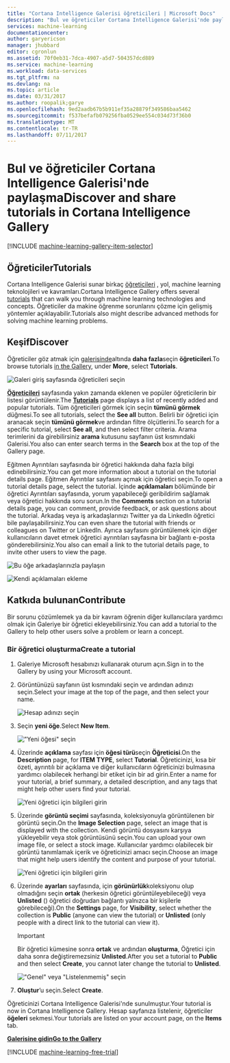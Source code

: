 ```yaml
---
title: "Cortana Intelligence Galerisi öğreticileri | Microsoft Docs"
description: "Bul ve öğreticiler Cortana Intelligence Galerisi'nde paylaşın."
services: machine-learning
documentationcenter: 
author: garyericson
manager: jhubbard
editor: cgronlun
ms.assetid: 70f0eb31-7dca-4907-a5d7-504357dcd889
ms.service: machine-learning
ms.workload: data-services
ms.tgt_pltfrm: na
ms.devlang: na
ms.topic: article
ms.date: 03/31/2017
ms.author: roopalik;garye
ms.openlocfilehash: 9ed2aadb67b5b911ef35a28879f349586baa5462
ms.sourcegitcommit: f537befafb079256fba0529ee554c034d73f36b0
ms.translationtype: MT
ms.contentlocale: tr-TR
ms.lasthandoff: 07/11/2017
---
```

# <a name="discover-and-share-tutorials-in-cortana-intelligence-gallery"></a><span data-ttu-id="1879f-103">Bul ve öğreticiler Cortana Intelligence Galerisi'nde paylaşma</span><span class="sxs-lookup"><span data-stu-id="1879f-103">Discover and share tutorials in Cortana Intelligence Gallery</span></span>
[!INCLUDE [machine-learning-gallery-item-selector](../../includes/machine-learning-gallery-item-selector.md)]

## <a name="tutorials"></a><span data-ttu-id="1879f-104">Öğreticiler</span><span class="sxs-lookup"><span data-stu-id="1879f-104">Tutorials</span></span>
<span data-ttu-id="1879f-105">Cortana Intelligence Galerisi sunar birkaç [öğreticileri](https://gallery.cortanaintelligence.com/tutorials) , yol, machine learning teknolojileri ve kavramları.</span><span class="sxs-lookup"><span data-stu-id="1879f-105">Cortana Intelligence Gallery offers several [tutorials](https://gallery.cortanaintelligence.com/tutorials) that can walk you through machine learning technologies and concepts.</span></span> <span data-ttu-id="1879f-106">Öğreticiler da makine öğrenme sorunlarını çözme için gelişmiş yöntemler açıklayabilir.</span><span class="sxs-lookup"><span data-stu-id="1879f-106">Tutorials also might describe advanced methods for solving machine learning problems.</span></span>

## <a name="discover"></a><span data-ttu-id="1879f-107">Keşif</span><span class="sxs-lookup"><span data-stu-id="1879f-107">Discover</span></span>
<span data-ttu-id="1879f-108">Öğreticiler göz atmak için [galerisinde](http://gallery.cortanaintelligence.com)altında **daha fazla**seçin **öğreticileri**.</span><span class="sxs-lookup"><span data-stu-id="1879f-108">To browse tutorials [in the Gallery](http://gallery.cortanaintelligence.com), under **More**, select **Tutorials**.</span></span>

![Galeri giriş sayfasında öğreticileri seçin](media/machine-learning-gallery-tutorials/select-tutorials-in-gallery.png)

<span data-ttu-id="1879f-110"> **[Öğreticileri](https://gallery.cortanaintelligence.com/tutorials)**  sayfasında yakın zamanda eklenen ve popüler öğreticilerin bir listesi görüntülenir.</span><span class="sxs-lookup"><span data-stu-id="1879f-110">The **[Tutorials](https://gallery.cortanaintelligence.com/tutorials)** page displays a list of recently added and popular tutorials.</span></span> <span data-ttu-id="1879f-111">Tüm öğreticileri görmek için seçin **tümünü görmek** düğmesi.</span><span class="sxs-lookup"><span data-stu-id="1879f-111">To see all tutorials, select the **See all** button.</span></span> <span data-ttu-id="1879f-112">Belirli bir öğretici için aranacak seçin **tümünü görmek**ve ardından filtre ölçütlerini.</span><span class="sxs-lookup"><span data-stu-id="1879f-112">To search for a specific tutorial, select **See all**, and then select filter criteria.</span></span> <span data-ttu-id="1879f-113">Arama terimlerini da girebilirsiniz **arama** kutusunu sayfanın üst kısmındaki Galerisi.</span><span class="sxs-lookup"><span data-stu-id="1879f-113">You also can enter search terms in the **Search** box at the top of the Gallery page.</span></span>

<span data-ttu-id="1879f-114">Eğitmen Ayrıntıları sayfasında bir öğretici hakkında daha fazla bilgi edinebilirsiniz.</span><span class="sxs-lookup"><span data-stu-id="1879f-114">You can get more information about a tutorial on the tutorial details page.</span></span> <span data-ttu-id="1879f-115">Eğitmen Ayrıntılar sayfasını açmak için öğretici seçin.</span><span class="sxs-lookup"><span data-stu-id="1879f-115">To open a tutorial details page, select the tutorial.</span></span> <span data-ttu-id="1879f-116">İçinde **açıklamaları** bölümünde bir öğretici Ayrıntıları sayfasında, yorum yapabileceği geribildirim sağlamak veya öğretici hakkında soru sorun.</span><span class="sxs-lookup"><span data-stu-id="1879f-116">In the **Comments** section on a tutorial details page, you can comment, provide feedback, or ask questions about the tutorial.</span></span> <span data-ttu-id="1879f-117">Arkadaş veya iş arkadaşlarınızı Twitter ya da LinkedIn öğretici bile paylaşabilirsiniz.</span><span class="sxs-lookup"><span data-stu-id="1879f-117">You can even share the tutorial with friends or colleagues on Twitter or LinkedIn.</span></span> <span data-ttu-id="1879f-118">Ayrıca sayfasını görüntülemek için diğer kullanıcıların davet etmek öğretici ayrıntıları sayfasına bir bağlantı e-posta gönderebilirsiniz.</span><span class="sxs-lookup"><span data-stu-id="1879f-118">You also can email a link to the tutorial details page, to invite other users to view the page.</span></span>

![Bu öğe arkadaşlarınızla paylaşın](media/machine-learning-gallery-how-to-use-contribute-publish/share-links.png)

![Kendi açıklamaları ekleme](media/machine-learning-gallery-how-to-use-contribute-publish/comments.png)

## <a name="contribute"></a><span data-ttu-id="1879f-121">Katkıda bulunan</span><span class="sxs-lookup"><span data-stu-id="1879f-121">Contribute</span></span>
<span data-ttu-id="1879f-122">Bir sorunu çözümlemek ya da bir kavram öğrenin diğer kullanıcılara yardımcı olmak için Galeriye bir öğretici ekleyebilirsiniz.</span><span class="sxs-lookup"><span data-stu-id="1879f-122">You can add a tutorial to the Gallery to help other users solve a problem or learn a concept.</span></span>

### <a name="create-a-tutorial"></a><span data-ttu-id="1879f-123">Bir öğretici oluşturma</span><span class="sxs-lookup"><span data-stu-id="1879f-123">Create a tutorial</span></span>

1. <span data-ttu-id="1879f-124">Galeriye Microsoft hesabınızı kullanarak oturum açın.</span><span class="sxs-lookup"><span data-stu-id="1879f-124">Sign in to the Gallery by using your Microsoft account.</span></span>

2. <span data-ttu-id="1879f-125">Görüntünüzü sayfanın üst kısmındaki seçin ve ardından adınızı seçin.</span><span class="sxs-lookup"><span data-stu-id="1879f-125">Select your image at the top of the page, and then select your name.</span></span>
  
    ![Hesap adınızı seçin](media/machine-learning-gallery-tutorials/click-account-name.png)

3. <span data-ttu-id="1879f-127">Seçin **yeni öğe**.</span><span class="sxs-lookup"><span data-stu-id="1879f-127">Select **New Item**.</span></span>
  
    !["Yeni öğesi" seçin](media/machine-learning-gallery-collections/click-new-item.png)

4. <span data-ttu-id="1879f-129">Üzerinde **açıklama** sayfası için **öğesi türü**seçin **Öğreticisi**.</span><span class="sxs-lookup"><span data-stu-id="1879f-129">On the **Description** page, for **ITEM TYPE**, select **Tutorial**.</span></span> <span data-ttu-id="1879f-130">Öğreticinizi, kısa bir özeti, ayrıntılı bir açıklama ve diğer kullanıcıların öğreticinizi bulmasına yardımcı olabilecek herhangi bir etiket için bir ad girin.</span><span class="sxs-lookup"><span data-stu-id="1879f-130">Enter a name for your tutorial, a brief summary, a detailed description, and any tags that might help other users find your tutorial.</span></span>
  
    ![Yeni öğretici için bilgileri girin](media/machine-learning-gallery-tutorials/create-tutorial-page-1.png)
5. <span data-ttu-id="1879f-132">Üzerinde **görüntü seçimi** sayfasında, koleksiyonuyla görüntülenen bir görüntü seçin.</span><span class="sxs-lookup"><span data-stu-id="1879f-132">On the **Image Selection** page, select an image that is displayed with the collection.</span></span> <span data-ttu-id="1879f-133">Kendi görüntü dosyasını karşıya yükleyebilir veya stok görüntüsünü seçin.</span><span class="sxs-lookup"><span data-stu-id="1879f-133">You can upload your own image file, or select a stock image.</span></span> <span data-ttu-id="1879f-134">Kullanıcılar yardımcı olabilecek bir görüntü tanımlamak içerik ve öğreticinizi amacı seçin.</span><span class="sxs-lookup"><span data-stu-id="1879f-134">Choose an image that might help users identify the content and purpose of your tutorial.</span></span>
  
    ![Yeni öğretici için bilgileri girin](media/machine-learning-gallery-tutorials/create-tutorial-page-2.png)

6. <span data-ttu-id="1879f-136">Üzerinde **ayarları** sayfasında, için **görünürlük**koleksiyonu olup olmadığını seçin **ortak** (herkesin öğretici görüntüleyebileceği) veya **Unlisted** () öğretici doğrudan bağlantı yalnızca bir kişilerle görebileceği).</span><span class="sxs-lookup"><span data-stu-id="1879f-136">On the **Settings** page, for **Visibility**, select whether the collection is **Public** (anyone can view the tutorial) or **Unlisted** (only people with a direct link to the tutorial can view it).</span></span>
  
    > [!IMPORTANT]
    > <span data-ttu-id="1879f-137">Bir öğretici kümesine sonra **ortak** ve ardından **oluşturma**, Öğretici için daha sonra değiştiremezsiniz **Unlisted**.</span><span class="sxs-lookup"><span data-stu-id="1879f-137">After you set a tutorial to **Public** and then select **Create**, you cannot later change the tutorial to **Unlisted**.</span></span>
    > 
    > 
  
    !["Genel" veya "Listelenmemiş" seçin](media/machine-learning-gallery-tutorials/create-tutorial-page-3.png)

7. <span data-ttu-id="1879f-139">**Oluştur**’u seçin.</span><span class="sxs-lookup"><span data-stu-id="1879f-139">Select **Create**.</span></span>

<span data-ttu-id="1879f-140">Öğreticinizi Cortana Intelligence Galerisi'nde sunulmuştur.</span><span class="sxs-lookup"><span data-stu-id="1879f-140">Your tutorial is now in Cortana Intelligence Gallery.</span></span> <span data-ttu-id="1879f-141">Hesap sayfanıza listelenir, öğreticiler **öğeleri** sekmesi.</span><span class="sxs-lookup"><span data-stu-id="1879f-141">Your tutorials are listed on your account page, on the **Items** tab.</span></span>

<span data-ttu-id="1879f-142">**[Galerisine gidin](http://gallery.cortanaintelligence.com)**</span><span class="sxs-lookup"><span data-stu-id="1879f-142">**[Go to the Gallery](http://gallery.cortanaintelligence.com)**</span></span>

[!INCLUDE [machine-learning-free-trial](../../includes/machine-learning-free-trial.md)]

